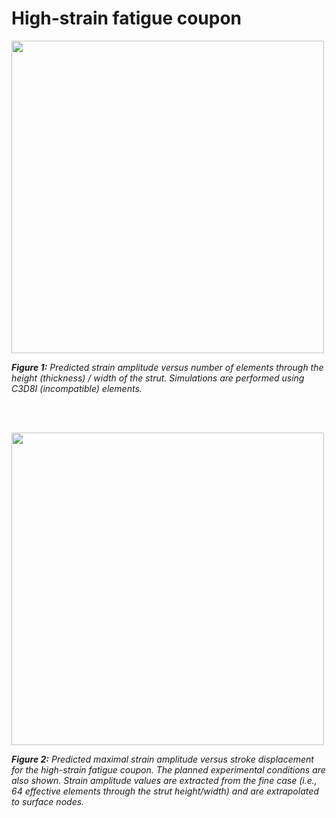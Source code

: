 # High-strain fatigue coupon


<!--- ![Mesh-refinement-low-strain-coupon](https://raw.githubusercontent.com/kenaycock/Generic-IVC-Filter/master/Fatigue_coupon/Rev1.2/02_high-strain_fatigue_coupon/02a_high-strain_fatigue_coupon_FEA_mesh_refinement.png) --->

<img src="https://raw.githubusercontent.com/kenaycock/Generic-IVC-Filter/master/Fatigue_coupon/Rev1.2/02_high-strain_fatigue_coupon/02a_high-strain_fatigue_coupon_FEA_mesh_refinement.png" width="500">

***Figure 1:** Predicted strain amplitude versus number of elements through the height (thickness) / width of the strut. Simulations are performed using C3D8I (incompatible) elements.*

<br><br>

<!--- ![Strain-amp-vs-displacement-low-strain-coupon](https://raw.githubusercontent.com/kenaycock/Generic-IVC-Filter/master/Fatigue_coupon/Rev1.2/02_high-strain_fatigue_coupon/02b_high-strain_fatigue_coupon_strain_amp_vs_stroke_displacement.png) --->
<img src="https://raw.githubusercontent.com/kenaycock/Generic-IVC-Filter/master/Fatigue_coupon/Rev1.2/02_high-strain_fatigue_coupon/02b_high-strain_fatigue_coupon_strain_amp_vs_stroke_displacement.png" width="500">

***Figure 2:** Predicted maximal strain amplitude versus stroke displacement for the high-strain fatigue coupon. The planned experimental conditions are also shown. Strain amplitude values are extracted from the fine case (i.e., 64 effective elements through the strut height/width) and are extrapolated to surface nodes.*
